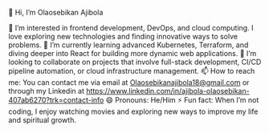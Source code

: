 👋 Hi, I’m Olaosebikan Ajibola

👀 I’m interested in frontend development, DevOps, and cloud computing. I love exploring new technologies and finding innovative ways to solve problems.
🌱 I’m currently learning advanced Kubernetes, Terraform, and diving deeper into React for building more dynamic web applications.
💞️ I’m looking to collaborate on projects that involve full-stack development, CI/CD pipeline automation, or cloud infrastructure management.
📫 How to reach me: You can contact me via email at Olaosebikanajibola18@gmail.com or through my Linkedin at https://www.linkedin.com/in/ajibola-olaosebikan-407ab6270?trk=contact-info
😄 Pronouns: He/Him
⚡ Fun fact: When I’m not coding, I enjoy watching movies and exploring new ways to improve my life and spiritual growth.

<!---
BiggestJib/BiggestJib is a ✨ special ✨ repository because its `README.md` (this file) appears on your GitHub profile.
You can click the Preview link to take a look at your changes.
--->

